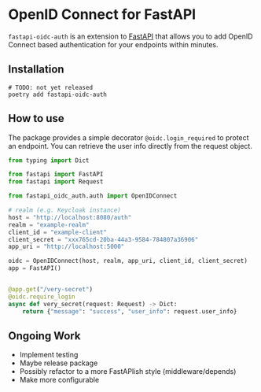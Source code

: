 # OpenID Connect for FastAPI

`fastapi-oidc-auth` is an extension to [FastAPI](https://fastapi.tiangolo.com/)
that allows you to add OpenID Connect based authentication for your endpoints
within minutes.

## Installation

```
# TODO: not yet released
poetry add fastapi-oidc-auth
```

## How to use

The package provides a simple decorator `@oidc.login_required` to protect
an endpoint. You can retrieve the user info directly from the request object.

```py
from typing import Dict

from fastapi import FastAPI
from fastapi import Request

from fastapi_oidc_auth.auth import OpenIDConnect

# realm (e.g. Keycloak instance)
host = "http://localhost:8080/auth"
realm = "example-realm"
client_id = "example-client"
client_secret = "xxx765cd-20ba-44a3-9584-784807a36906"
app_uri = "http://localhost:5000"

oidc = OpenIDConnect(host, realm, app_uri, client_id, client_secret)
app = FastAPI()


@app.get("/very-secret")
@oidc.require_login
async def very_secret(request: Request) -> Dict:
    return {"message": "success", "user_info": request.user_info}
```

## Ongoing Work

- Implement testing
- Maybe release package
- Possibly refactor to a more FastAPIish style (middleware/depends)
- Make more configurable
